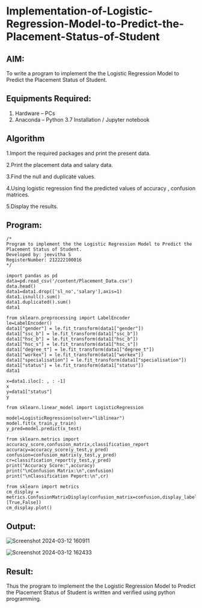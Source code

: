 # Implementation-of-Logistic-Regression-Model-to-Predict-the-Placement-Status-of-Student

## AIM:
To write a program to implement the the Logistic Regression Model to Predict the Placement Status of Student.

## Equipments Required:
1. Hardware – PCs
2. Anaconda – Python 3.7 Installation / Jupyter notebook

## Algorithm

1.Import the required packages and print the present data.
   
2.Print the placement data and salary data.

3.Find the null and duplicate values.

4.Using logistic regression find the predicted values of accuracy , confusion matrices.

5.Display the results.

## Program:
```
/*
Program to implement the the Logistic Regression Model to Predict the Placement Status of Student.
Developed by: jeevitha S
RegisterNumber: 212222100016
*/
```
```
import pandas as pd
data=pd.read_csv('/content/Placement_Data.csv')
data.head()
data1=data1.drop(['sl_no','salary'],axis=1)
data1.isnull().sum()
data1.duplicated().sum()
data1

from sklearn.preprocessing import LabelEncoder
le=LabelEncoder()
data1["gender"] = le.fit_transform(data1["gender"])
data1["ssc_b"] = le.fit_transform(data1["ssc_b"])
data1["hsc_b"] = le.fit_transform(data1["hsc_b"])
data1["hsc_s"] = le.fit_transform(data1["hsc_s"])
data1["degree_t"] = le.fit_transform(data1["degree_t"])
data1["workex"] = le.fit_transform(data1["workex"])
data1["specialisation"] = le.fit_transform(data1["specialisation"])
data1["status"] = le.fit_transform(data1["status"])
data1

x=data1.iloc[: , : -1]
x
y=data1["status"]
y

from sklearn.linear_model import LogisticRegression

model=LogisticRegression(solver="liblinear")
model.fit(x_train,y_train)
y_pred=model.predict(x_test)

from sklearn.metrics import accuracy_score,confusion_matrix,classification_report
accuracy=accuracy_score(y_test,y_pred)
confusion=confusion_matrix(y_test,y_pred)
cr=classification_report(y_test,y_pred)
print("Accuracy Score:",accuracy)
print("\nConfusion Matrix:\n",confusion)
print("\nClassification Peport:\n",cr)

from sklearn import metrics
cm_display = metrics.ConfusionMatrixDisplay(confusion_matrix=confusion,display_labels=[True,False])
cm_display.plot()
```

## Output:
![Screenshot 2024-03-12 160911](https://github.com/sakthipriyadhanusu/Implementation-of-Logistic-Regression-Model-to-Predict-the-Placement-Status-of-Student/assets/119393194/92498763-a6c8-49da-94e0-8e16e8f6d386)

![Screenshot 2024-03-12 162433](https://github.com/sakthipriyadhanusu/Implementation-of-Logistic-Regression-Model-to-Predict-the-Placement-Status-of-Student/assets/119393194/910805fe-1266-47e1-9b21-1329dc03296c)


## Result:
Thus the program to implement the the Logistic Regression Model to Predict the Placement Status of Student is written and verified using python programming.
